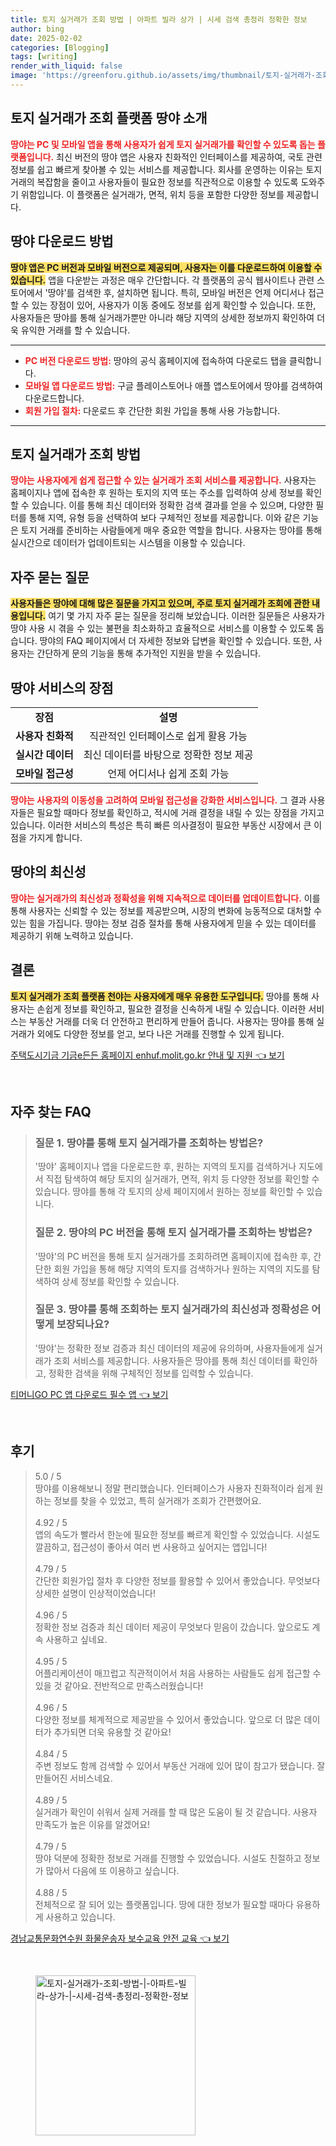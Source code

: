 ```yaml
---
title: 토지 실거래가 조회 방법 | 아파트 빌라 상가 | 시세 검색 총정리 정확한 정보
author: bing
date: 2025-02-02
categories: [Blogging]
tags: [writing]
render_with_liquid: false
image: 'https://greenforu.github.io/assets/img/thumbnail/토지-실거래가-조회-방법-|-아파트-빌라-상가-|-시세-검색-총정리-정확한-정보.webp'
---
```



<h2 id='토지 실거래가 조회 플랫폼 땅야 소개'>토지 실거래가 조회 플랫폼 땅야 소개</h2>

<p><b><span style="color: #ee2323;">땅야는 PC 및 모바일 앱을 통해 사용자가 쉽게 토지 실거래가를 확인할 수 있도록 돕는 플랫폼입니다.</span></b> 최신 버전의 땅야 앱은 사용자 친화적인 인터페이스를 제공하여, 국토 관련 정보를 쉽고 빠르게 찾아볼 수 있는 서비스를 제공합니다. 회사를 운영하는 이유는 토지 거래의 복잡함을 줄이고 사용자들이 필요한 정보를 직관적으로 이용할 수 있도록 도와주기 위함입니다. 이 플랫폼은 실거래가, 면적, 위치 등을 포함한 다양한 정보를 제공합니다.</p>

<h2 id='땅야 다운로드 방법'>땅야 다운로드 방법</h2>

<p><b><span style="background-color: #ffe066;">땅야 앱은 PC 버전과 모바일 버전으로 제공되며, 사용자는 이를 다운로드하여 이용할 수 있습니다.</span></b> 앱을 다운받는 과정은 매우 간단합니다. 각 플랫폼의 공식 웹사이트나 관련 스토어에서 '땅야'를 검색한 후, 설치하면 됩니다. 특히, 모바일 버전은 언제 어디서나 접근할 수 있는 장점이 있어, 사용자가 이동 중에도 정보를 쉽게 확인할 수 있습니다. 또한, 사용자들은 땅야를 통해 실거래가뿐만 아니라 해당 지역의 상세한 정보까지 확인하여 더욱 유익한 거래를 할 수 있습니다.</p>

<hr />

<ul>
    <li><b><span style="color: #ee2323;">PC 버전 다운로드 방법:</span></b> 땅야의 공식 홈페이지에 접속하여 다운로드 탭을 클릭합니다.</li>
    <li><b><span style="color: #ee2323;">모바일 앱 다운로드 방법:</span></b> 구글 플레이스토어나 애플 앱스토어에서 땅야를 검색하여 다운로드합니다.</li>
    <li><b><span style="color: #ee2323;">회원 가입 절차:</span></b> 다운로드 후 간단한 회원 가입을 통해 사용 가능합니다.</li>
</ul>

<hr />

<h2 id='토지 실거래가 조회 방법'>토지 실거래가 조회 방법</h2>

<p><b><span style="color: #ee2323;">땅야는 사용자에게 쉽게 접근할 수 있는 실거래가 조회 서비스를 제공합니다.</span></b> 사용자는 홈페이지나 앱에 접속한 후 원하는 토지의 지역 또는 주소를 입력하여 상세 정보를 확인할 수 있습니다. 이를 통해 최신 데이터와 정확한 검색 결과를 얻을 수 있으며, 다양한 필터를 통해 지역, 유형 등을 선택하여 보다 구체적인 정보를 제공합니다. 이와 같은 기능은 토지 거래를 준비하는 사람들에게 매우 중요한 역할을 합니다. 사용자는 땅야를 통해 실시간으로 데이터가 업데이트되는 시스템을 이용할 수 있습니다.</p>

<h2 id='자주 묻는 질문'>자주 묻는 질문</h2>

<p><b><span style="background-color: #ffe066;">사용자들은 땅야에 대해 많은 질문을 가지고 있으며, 주로 토지 실거래가 조회에 관한 내용입니다.</span></b> 여기 몇 가지 자주 묻는 질문을 정리해 보았습니다. 이러한 질문들은 사용자가 땅야 사용 시 겪을 수 있는 불편을 최소화하고 효율적으로 서비스를 이용할 수 있도록 돕습니다. 땅야의 FAQ 페이지에서 더 자세한 정보와 답변을 확인할 수 있습니다. 또한, 사용자는 간단하게 문의 기능을 통해 추가적인 지원을 받을 수 있습니다.</p>

<h2 id='땅야 서비스의 장점'>땅야 서비스의 장점</h2>

<table>
    <tr>
        <td style="text-align: center; height: 17px;"><b>장점</b></td>
        <td style="text-align: center; height: 17px;"><b>설명</b></td>
    </tr>
    <tr>
        <td style="text-align: center; height: 17px;"><b>사용자 친화적</b></td>
        <td style="text-align: center; height: 17px;">직관적인 인터페이스로 쉽게 활용 가능</td>
    </tr>
    <tr>
        <td style="text-align: center; height: 17px;"><b>실시간 데이터</b></td>
        <td style="text-align: center; height: 17px;">최신 데이터를 바탕으로 정확한 정보 제공</td>
    </tr>
    <tr>
        <td style="text-align: center; height: 17px;"><b>모바일 접근성</b></td>
        <td style="text-align: center; height: 17px;">언제 어디서나 쉽게 조회 가능</td>
    </tr>
</table>

<p><b><span style="color: #ee2323;">땅야는 사용자의 이동성을 고려하여 모바일 접근성을 강화한 서비스입니다.</span></b> 그 결과 사용자들은 필요할 때마다 정보를 확인하고, 적시에 거래 결정을 내릴 수 있는 장점을 가지고 있습니다. 이러한 서비스의 특성은 특히 빠른 의사결정이 필요한 부동산 시장에서 큰 이점을 가지게 합니다.</p>

<h2 id='땅야의 최신성'>땅야의 최신성</h2>

<p><b><span style="color: #ee2323;">땅야는 실거래가의 최신성과 정확성을 위해 지속적으로 데이터를 업데이트합니다.</span></b> 이를 통해 사용자는 신뢰할 수 있는 정보를 제공받으며, 시장의 변화에 능동적으로 대처할 수 있는 힘을 가집니다. 땅야는 정보 검증 절차를 통해 사용자에게 믿을 수 있는 데이터를 제공하기 위해 노력하고 있습니다.</p>

<h2 id='결론'>결론</h2>

<p><b><span style="background-color: #ffe066;">토지 실거래가 조회 플랫폼 천야는 사용자에게 매우 유용한 도구입니다.</span></b> 땅야를 통해 사용자는 손쉽게 정보를 확인하고, 필요한 결정을 신속하게 내릴 수 있습니다. 이러한 서비스는 부동산 거래를 더욱 더 안전하고 편리하게 만들어 줍니다. 사용자는 땅야를 통해 실거래가 외에도 다양한 정보를 얻고, 보다 나은 거래를 진행할 수 있게 됩니다.</p>


<p><a class="click-button" title="주택도시기금 기금e든든 홈페이지 enhuf.molit.go.kr 안내 및 지원" href="https://greenforu.github.io/posts/%EC%A3%BC%ED%83%9D%EB%8F%84%EC%8B%9C%EA%B8%B0%EA%B8%88-%EA%B8%B0%EA%B8%88e%EB%93%A0%EB%93%A0-%ED%99%88%ED%8E%98%EC%9D%B4%EC%A7%80-enhuf.molit.go.kr-%EC%95%88%EB%82%B4-%EB%B0%8F-%EC%A7%80%EC%9B%90/" rel="dofollow">주택도시기금 기금e든든 홈페이지 enhuf.molit.go.kr 안내 및 지원 👈 보기</a></p><br>
<h2 id='자주_찾는_FAQ'>자주 찾는 FAQ</h2>
<div itemscope="" itemtype="https://schema.org/FAQPage"> 
<blockquote> 
<div itemscope="" itemprop="mainEntity" itemtype="https://schema.org/Question"> 
<h3 itemprop="name">질문 1. 땅야를 통해 토지 실거래가를 조회하는 방법은?</h3> 
<div itemscope="" itemprop="acceptedAnswer" itemtype="https://schema.org/Answer"> 
<span itemprop="text"> 
<p>'땅야' 홈페이지나 앱을 다운로드한 후, 원하는 지역의 토지를 검색하거나 지도에서 직접 탐색하여 해당 토지의 실거래가, 면적, 위치 등 다양한 정보를 확인할 수 있습니다. 땅야를 통해 각 토지의 상세 페이지에서 원하는 정보를 확인할 수 있습니다.</p> 
</span> 
</div> 
</div> 

<div itemscope="" itemprop="mainEntity" itemtype="https://schema.org/Question"> 
<h3 itemprop="name">질문 2. 땅야의 PC 버전을 통해 토지 실거래가를 조회하는 방법은?</h3> 
<div itemscope="" itemprop="acceptedAnswer" itemtype="https://schema.org/Answer"> 
<span itemprop="text"> 
<p>'땅야'의 PC 버전을 통해 토지 실거래가를 조회하려면 홈페이지에 접속한 후, 간단한 회원 가입을 통해 해당 지역의 토지를 검색하거나 원하는 지역의 지도를 탐색하여 상세 정보를 확인할 수 있습니다.</p> 
</span> 
</div> 
</div> 

<div itemscope="" itemprop="mainEntity" itemtype="https://schema.org/Question"> 
<h3 itemprop="name">질문 3. 땅야를 통해 조회하는 토지 실거래가의 최신성과 정확성은 어떻게 보장되나요?</h3> 
<div itemscope="" itemprop="acceptedAnswer" itemtype="https://schema.org/Answer"> 
<span itemprop="text"> 
<p>'땅야'는 정확한 정보 검증과 최신 데이터의 제공에 유의하며, 사용자들에게 실거래가 조회 서비스를 제공합니다. 사용자들은 땅야를 통해 최신 데이터를 확인하고, 정확한 검색을 위해 구체적인 정보를 입력할 수 있습니다.</p> 
</span> 
</div> 
</div> 
</blockquote> 
</div>
<p><a class="click-button" title="티머니GO PC 앱 다운로드 필수 앱" href="https://greenforu.github.io/posts/%ED%8B%B0%EB%A8%B8%EB%8B%88GO-PC-%EC%95%B1-%EB%8B%A4%EC%9A%B4%EB%A1%9C%EB%93%9C-%ED%95%84%EC%88%98-%EC%95%B1/" rel="dofollow">티머니GO PC 앱 다운로드 필수 앱 👈 보기</a></p><br>
<h2 id='후기'>후기</h2>
<div itemscope itemtype="https://schema.org/Product">
  <blockquote>
  <div itemprop="review" itemscope itemtype="https://schema.org/Review">
      <div itemprop="reviewRating" itemscope itemtype="https://schema.org/Rating"> <span itemprop="ratingValue">5.0</span> / <span itemprop="bestRating">5</span> </div>
      <span itemprop="reviewBody">땅야를 이용해보니 정말 편리했습니다. 인터페이스가 사용자 친화적이라 쉽게 원하는 정보를 찾을 수 있었고, 특히 실거래가 조회가 간편했어요.</span>
  </div>
  <br>
  <div itemprop="review" itemscope itemtype="https://schema.org/Review">
      <div itemprop="reviewRating" itemscope itemtype="https://schema.org/Rating"> <span itemprop="ratingValue">4.92</span> / <span itemprop="bestRating">5</span> </div>
      <span itemprop="reviewBody">앱의 속도가 빨라서 한눈에 필요한 정보를 빠르게 확인할 수 있었습니다. 시설도 깔끔하고, 접근성이 좋아서 여러 번 사용하고 싶어지는 앱입니다!</span>
  </div>
  <br>
  <div itemprop="review" itemscope itemtype="https://schema.org/Review">
      <div itemprop="reviewRating" itemscope itemtype="https://schema.org/Rating"> <span itemprop="ratingValue">4.79</span> / <span itemprop="bestRating">5</span> </div>
      <span itemprop="reviewBody">간단한 회원가입 절차 후 다양한 정보를 활용할 수 있어서 좋았습니다. 무엇보다 상세한 설명이 인상적이었습니다!</span>
  </div>
  <br>
  <div itemprop="review" itemscope itemtype="https://schema.org/Review">
      <div itemprop="reviewRating" itemscope itemtype="https://schema.org/Rating"> <span itemprop="ratingValue">4.96</span> / <span itemprop="bestRating">5</span> </div>
      <span itemprop="reviewBody">정확한 정보 검증과 최신 데이터 제공이 무엇보다 믿음이 갔습니다. 앞으로도 계속 사용하고 싶네요.</span>
  </div>
  <br>
  <div itemprop="review" itemscope itemtype="https://schema.org/Review">
      <div itemprop="reviewRating" itemscope itemtype="https://schema.org/Rating"> <span itemprop="ratingValue">4.95</span> / <span itemprop="bestRating">5</span> </div>
      <span itemprop="reviewBody">어플리케이션이 매끄럽고 직관적이어서 처음 사용하는 사람들도 쉽게 접근할 수 있을 것 같아요. 전반적으로 만족스러웠습니다!</span>
  </div>
  <br>
  <div itemprop="review" itemscope itemtype="https://schema.org/Review">
      <div itemprop="reviewRating" itemscope itemtype="https://schema.org/Rating"> <span itemprop="ratingValue">4.96</span> / <span itemprop="bestRating">5</span> </div>
      <span itemprop="reviewBody">다양한 정보를 체계적으로 제공받을 수 있어서 좋았습니다. 앞으로 더 많은 데이터가 추가되면 더욱 유용할 것 같아요!</span>
  </div>
  <br>
  <div itemprop="review" itemscope itemtype="https://schema.org/Review">
      <div itemprop="reviewRating" itemscope itemtype="https://schema.org/Rating"> <span itemprop="ratingValue">4.84</span> / <span itemprop="bestRating">5</span> </div>
      <span itemprop="reviewBody">주변 정보도 함께 검색할 수 있어서 부동산 거래에 있어 많이 참고가 됐습니다. 잘 만들어진 서비스네요.</span>
  </div>
  <br>
  <div itemprop="review" itemscope itemtype="https://schema.org/Review">
      <div itemprop="reviewRating" itemscope itemtype="https://schema.org/Rating"> <span itemprop="ratingValue">4.89</span> / <span itemprop="bestRating">5</span> </div>
      <span itemprop="reviewBody">실거래가 확인이 쉬워서 실제 거래를 할 때 많은 도움이 될 것 같습니다. 사용자 만족도가 높은 이유를 알겠어요!</span>
  </div>
  <br>
  <div itemprop="review" itemscope itemtype="https://schema.org/Review">
      <div itemprop="reviewRating" itemscope itemtype="https://schema.org/Rating"> <span itemprop="ratingValue">4.79</span> / <span itemprop="bestRating">5</span> </div>
      <span itemprop="reviewBody">땅야 덕분에 정확한 정보로 거래를 진행할 수 있었습니다. 시설도 친절하고 정보가 많아서 다음에 또 이용하고 싶습니다.</span>
  </div>
  <br>
  <div itemprop="review" itemscope itemtype="https://schema.org/Review">
      <div itemprop="reviewRating" itemscope itemtype="https://schema.org/Rating"> <span itemprop="ratingValue">4.88</span> / <span itemprop="bestRating">5</span> </div>
      <span itemprop="reviewBody">전체적으로 잘 되어 있는 플랫폼입니다. 땅에 대한 정보가 필요할 때마다 유용하게 사용하고 있습니다.</span>
  </div>
  </blockquote>
</div>
<p><a class="click-button" title="경남교통문화연수원 화물운송자 보수교육 안전 교육" href="https://greenforu.github.io/posts/%EA%B2%BD%EB%82%A8%EA%B5%90%ED%86%B5%EB%AC%B8%ED%99%94%EC%97%B0%EC%88%98%EC%9B%90-%ED%99%94%EB%AC%BC%EC%9A%B4%EC%86%A1%EC%9E%90-%EB%B3%B4%EC%88%98%EA%B5%90%EC%9C%A1-%EC%95%88%EC%A0%84-%EA%B5%90%EC%9C%A1/" rel="dofollow">경남교통문화연수원 화물운송자 보수교육 안전 교육 👈 보기</a></p><br>
<figure class="image"><img src="https://greenforu.github.io/assets/img/thumbnail/토지-실거래가-조회-방법-|-아파트-빌라-상가-|-시세-검색-총정리-정확한-정보.webp" alt="토지-실거래가-조회-방법-|-아파트-빌라-상가-|-시세-검색-총정리-정확한-정보" width="256" height="256"></figure>